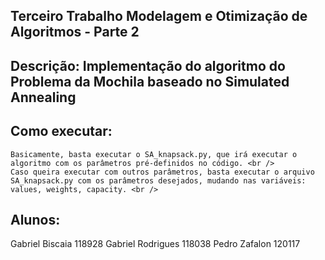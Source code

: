 ## Terceiro Trabalho Modelagem e Otimização de Algoritmos - Parte 2

## Descrição: Implementação do algoritmo do Problema da Mochila baseado no Simulated Annealing

## Como executar:

    Basicamente, basta executar o SA_knapsack.py, que irá executar o algoritmo com os parâmetros pré-definidos no código. <br />
    Caso queira executar com outros parâmetros, basta executar o arquivo SA_knapsack.py com os parâmetros desejados, mudando nas variáveis: values, weights, capacity. <br />

## Alunos:

Gabriel Biscaia 118928
Gabriel Rodrigues 118038
Pedro Zafalon 120117

